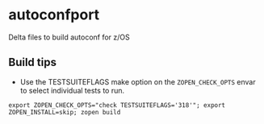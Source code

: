 # autoconfport
Delta files to build autoconf for z/OS

## Build tips
- Use the TESTSUITEFLAGS make option on the `ZOPEN_CHECK_OPTS` envar to select individual tests to run.
```
export ZOPEN_CHECK_OPTS="check TESTSUITEFLAGS='318'"; export ZOPEN_INSTALL=skip; zopen build
```
